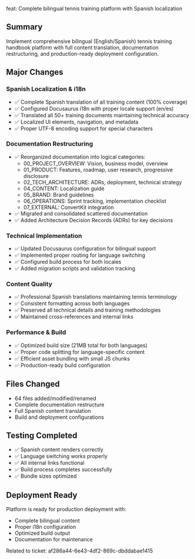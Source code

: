 feat: Complete bilingual tennis training platform with Spanish localization

## Summary
Implement comprehensive bilingual (English/Spanish) tennis training handbook platform with full content translation, documentation restructuring, and production-ready deployment configuration.

## Major Changes

### Spanish Localization & i18n
- ✅ Complete Spanish translation of all training content (100% coverage)
- ✅ Configured Docusaurus i18n with proper locale support (en/es)
- ✅ Translated all 50+ training documents maintaining technical accuracy
- ✅ Localized UI elements, navigation, and metadata
- ✅ Proper UTF-8 encoding support for special characters

### Documentation Restructuring  
- ✅ Reorganized documentation into logical categories:
  - 00_PROJECT_OVERVIEW: Vision, business model, overview
  - 01_PRODUCT: Features, roadmap, user research, progressive disclosure
  - 02_TECH_ARCHITECTURE: ADRs, deployment, technical strategy
  - 04_CONTENT: Localization guide
  - 05_BRAND: Brand guidelines
  - 06_OPERATIONS: Sprint tracking, implementation checklist
  - 07_EXTERNAL: ConvertKit integration
- ✅ Migrated and consolidated scattered documentation
- ✅ Added Architecture Decision Records (ADRs) for key decisions

### Technical Implementation
- ✅ Updated Docusaurus configuration for bilingual support
- ✅ Implemented proper routing for language switching
- ✅ Configured build process for both locales
- ✅ Added migration scripts and validation tracking

### Content Quality
- ✅ Professional Spanish translations maintaining tennis terminology
- ✅ Consistent formatting across both languages
- ✅ Preserved all technical details and training methodologies
- ✅ Maintained cross-references and internal links

### Performance & Build
- ✅ Optimized build size (21MB total for both languages)
- ✅ Proper code splitting for language-specific content
- ✅ Efficient asset bundling with small JS chunks
- ✅ Production-ready build configuration

## Files Changed
- 64 files added/modified/renamed
- Complete documentation restructure
- Full Spanish content translation
- Build and deployment configurations

## Testing Completed
- ✅ Spanish content renders correctly
- ✅ Language switching works properly
- ✅ All internal links functional
- ✅ Build process completes successfully
- ✅ Bundle sizes optimized

## Deployment Ready
Platform is ready for production deployment with:
- Complete bilingual content
- Proper i18n configuration
- Optimized build output
- Documentation for maintenance

Related to ticket: af286a44-6e43-4df2-869c-dbddabae1415